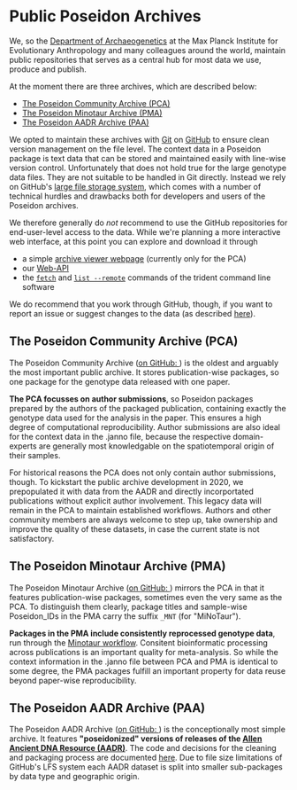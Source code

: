 # Public Poseidon Archives

We, so the [Department of Archaeogenetics](https://www.eva.mpg.de/archaeogenetics/index.html) at the Max Planck Institute for Evolutionary Anthropology and many colleagues around the world, maintain public repositories that serves as a central hub for most data we use, produce and publish.

At the moment there are three archives, which are described below:

- [The Poseidon Community Archive (PCA)](#the-poseidon-community-archive-pca)
- [The Poseidon Minotaur Archive (PMA)](#the-poseidon-minotaur-archive-pma)
- [The Poseidon AADR Archive (PAA)](#the-poseidon-aadr-archive-paa)

We opted to maintain these archives with [Git](https://git-scm.com) on [GitHub](https://github.com/poseidon-framework) to ensure clean version management on the file level. The context data in a Poseidon package is text data that can be stored and maintained easily with line-wise version control. Unfortunately that does not hold true for the large genotype data files. They are not suitable to be handled in Git directly. Instead we rely on GitHub's [large file storage system](https://docs.github.com/en/repositories/working-with-files/managing-large-files/about-large-files-on-github), which comes with a number of technical hurdles and drawbacks both for developers and users of the Poseidon archives.

We therefore generally do _not_ recommend to use the GitHub repositories for end-user-level access to the data. While we're planning a more interactive web interface, at this point you can explore and download it through

- a simple [archive viewer webpage](http://www.poseidon-adna.org/community-archive/) (currently only for the PCA)
- our [Web-API](web_api)
- the [`fetch`](trident#fetch-command) and [`list --remote`](trident#list-command) commands of the trident command line software

We do recommend that you work through GitHub, though, if you want to report an issue or suggest changes to the data (as described [here](archive_submission_guide.md)).

## The Poseidon Community Archive (PCA)

The Poseidon Community Archive ([on GitHub: <i class="fab fa-github" aria-hidden="true"></i>](https://github.com/poseidon-framework/community-archive)) is the oldest and arguably the most important public archive. It stores publication-wise packages, so one package for the genotype data released with one paper.

**The PCA focusses on author submissions**, so Poseidon packages prepared by the authors of the packaged publication, containing exactly the genotype data used for the analysis in the paper. This ensures a high degree of computational reproducibility. Author submissions are also ideal for the context data in the .janno file, because the respective domain-experts are generally most knowledgable on the spatiotemporal origin of their samples.

For historical reasons the PCA does not only contain author submissions, though. To kickstart the public archive development in 2020, we prepopulated it with data from the AADR and directly incorportated publications without explicit author involvement. This legacy data will remain in the PCA to maintain established workflows. Authors and other community members are always welcome to step up, take ownership and improve the quality of these datasets, in case the current state is not satisfactory.

## The Poseidon Minotaur Archive (PMA)

<!-- ToDo: Fix links! -->

The Poseidon Minotaur Archive ([on GitHub: <i class="fab fa-github" aria-hidden="true"></i>](https://github.com/poseidon-framework/minotaur-archive)) mirrors the PCA in that it features publication-wise packages, sometimes even the very same as the PCA. To distinguish them clearly, package titles and sample-wise Poseidon_IDs in the PMA carry the suffix `_MNT` (for "MiNoTaur").

**Packages in the PMA include consistently reprocessed genotype data**, run through the [Minotaur workflow](...). Consitent bioinformatic processing across publications is an important quality for meta-analysis. So while the context information in the .janno file between PCA and PMA is identical to some degree, the PMA packages fulfill an important property for data reuse beyond paper-wise reproducibility.

## The Poseidon AADR Archive (PAA)

The Poseidon AADR Archive ([on GitHub: <i class="fab fa-github" aria-hidden="true"></i>](https://github.com/poseidon-framework/aadr-archive)) is the conceptionally most simple archive. It features **"poseidonized" versions of releases of the [Allen Ancient DNA Resource (AADR)](https://reich.hms.harvard.edu/allen-ancient-dna-resource-aadr-downloadable-genotypes-present-day-and-ancient-dna-data)**. The code and decisions for the cleaning and packaging process are documented [here](https://github.com/poseidon-framework/aadr2poseidon). Due to file size limitations of GitHub's LFS system each AADR dataset is split into smaller sub-packages by data type and geographic origin.
